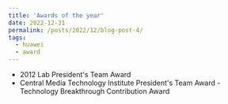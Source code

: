 ```yaml
---
title: 'Awards of the year'
date: 2022-12-31
permalink: /posts/2022/12/blog-post-4/
tags:
  - huawei
  - award
---
```

* 2012 Lab President's Team Award
* Central Media Technology Institute President's Team Award - Technology Breakthrough Contribution Award
